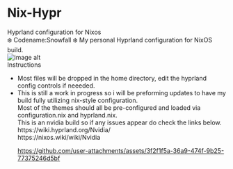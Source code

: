 # Nix-Hypr
Hyprland configuration for Nixos <br />
:snowflake:  Codename:Snowfall :snowflake:
My personal Hyprland configuration for NixOS build.<br />
![image alt](https://github.com/blueve-xi/photo/blob/a121d8a5110954a3a0c6535f5de8f03cf6ed9c46/nixos.png)<br />
Instructions<br />
<ul>
<li>Most files will be dropped in the home directory, edit the hyprland config controls if neeeded.<br />
<li>This is still a work in progress so i will be preforming updates to have my build fully utilizing nix-style configuration.<br />
Most of the themes should all be pre-configured and loaded via configuration.nix and hyprland.nix. <br />
This is an nvidia build so if any issues appear do check the links below.<br />
https://wiki.hyprland.org/Nvidia/ <br />
https://nixos.wiki/wiki/Nvidia <br />



https://github.com/user-attachments/assets/3f2f1f5a-36a9-474f-9b25-77375246d5bf
